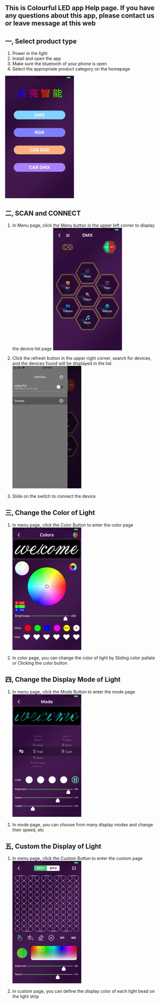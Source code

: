 ## This is Colourful LED app Help page. If you have any questions about this app, please contact us or leave message at this web ##

## 一, Select product type ##
  1. Power in the light
  2. Install and open the app
  3. Make sure the bluetooth of your phone is open
  4. Select the appropriate product category on the homepage
     
![home image](https://github.com/niteapps/colourful/blob/main/2.jpg)

## 二, SCAN and CONNECT ##
1. In Menu page, click the Menu button in the upper left corner to display the device list page
![home image](https://github.com/niteapps/colourful/blob/main/3.jpg)

2. Click the refresh button in the upper right corner, search for devices, and the devices found will be displayed in the list
    ![home image](https://github.com/niteapps/colourful/blob/main/1.jpg)
3. Slide on the switch to connect the device

## 三, Change the Color of Light ##
1. In menu page, click the Color Button to enter the color page
   ![home image](https://github.com/niteapps/colourful/blob/main/4.jpg)
   
2. In color page, you can change the color of light by Sliding color pallate or Clicking the color button

## 四, Change the Display Mode of Light ##
1. In menu page, click the Mode Button to enter the mode page
   ![home image](https://github.com/niteapps/colourful/blob/main/5.jpg)
   
2. In mode page, you can choose from many display modes and change their speed, etc

## 五, Custom the Display of Light ##
1. In menu page, click the Custom Button to enter the custom page
   ![home image](https://github.com/niteapps/colourful/blob/main/6.jpg)
   
2. In custom page, you can define the display color of each light bead on the light strip

